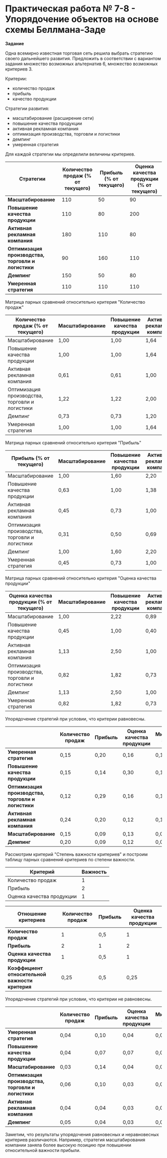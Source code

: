 
# Практическая работа № 7-8 - Упорядочение объектов на основе схемы Беллмана-Заде

**Задание**

Одна всемирно известная торговая сеть решила выбрать стратегию своего дальнейшего развития. Предложить в соответствии с вариантом задания множество возможных альтернатив 6, множество возможных критериев 3. 

Критерии:
- количество продаж
- прибыль
- качество продукции

Стратегии развития:
- масштабирование (расширение сети)
- повышение качества продукции
- активная рекламная компания
- оптимизация производства, торговли и логистики
- демпинг
- умеренная стратегия

Для каждой стратегии мы определили величины критериев.

| **Стратегии** | **Количество продаж (% от текущего)** | **Прибыль (% от текущего)** | **Оценка качества продукции (% от текущего)** |
| --- | --- | --- | --- |
| **Масштабирование** | 110 | 50 | 90 |
| **Повышение качества продукции** | 110 | 80 | 200 |
| **Активная рекламная компания** | 180 | 110 | 80 |
| **Оптимизация производства, торговли и логистики** | 90 | 160 | 110 |
| **Демпинг** | 150 | 50 | 80 |
| **Умеренная стратегия** | 110 | 110 | 110 |

Матрица парных сравнений относительно критерия &quot;Количество продаж&quot;

| **Количество продаж (% от текущего)** | Масштабирование | Повышение качества продукции | Активная рекламная компания | Оптимизация | Демпинг | Умеренная стратегия | Степень принадлежности |
| --- | --- | --- | --- | --- | --- | --- | --- |
| Масштабирование | 1,00 | 1,00 | 1,64 | 0,82 | 1,36 | 1,00 | 0,15 |
| Повышение качества продукции | 1,00 | 1,00 | 1,64 | 0,82 | 1,36 | 1,00 | 0,15 |
| Активная рекламная компания | 0,61 | 0,61 | 1,00 | 0,50 | 0,83 | 0,61 | 0,24 |
| Оптимизация производства, торговли и логистики | 1,22 | 1,22 | 2,00 | 1,00 | 1,67 | 1,22 | 0,12 |
| Демпинг | 0,73 | 0,73 | 1,20 | 0,60 | 1,00 | 0,73 | 0,20 |
| Умеренная стратегия | 1,00 | 1,00 | 1,64 | 0,82 | 1,36 | 1,00 | 0,15 |

Матрица парных сравнений относительно критерия &quot;Прибыль&quot;

| **Прибыль (% от текущего)** | Масштабирование | Повышение качества продукции | Активная рекламная компания | Оптимизация | Демпинг | Умеренная стратегия | Степень принадлежности |
| --- | --- | --- | --- | --- | --- | --- | --- |
| Масштабирование | 1,00 | 1,60 | 2,20 | 3,20 | 1,00 | 2,20 | 0,09 |
| Повышение качества продукции | 0,63 | 1,00 | 1,38 | 2,00 | 0,63 | 1,38 | 0,14 |
| Активная рекламная компания | 0,45 | 0,73 | 1,00 | 1,45 | 0,45 | 1,00 | 0,20 |
| Оптимизация производства, торговли и логистики | 0,31 | 0,50 | 0,69 | 1,00 | 0,31 | 0,69 | 0,29 |
| Демпинг | 1,00 | 1,60 | 2,20 | 3,20 | 1,00 | 2,20 | 0,09 |
| Умеренная стратегия | 0,45 | 0,73 | 1,00 | 1,45 | 0,45 | 1,00 | 0,20 |


Матрица парных сравнений относительно критерия &quot;Оценка качества продукции&quot;

| **Оценка качества продукции (% от текущего)** | Масштабирование | Повышение качества продукции | Активная рекламная компания | Оптимизация | Демпинг | Умеренная стратегия | Степень принадлежности |
| --- | --- | --- | --- | --- | --- | --- | --- |
| Масштабирование | 1,00 | 2,22 | 0,89 | 1,22 | 0,89 | 1,22 | 0,13 |
| Повышение качества продукции | 0,45 | 1,00 | 0,40 | 0,55 | 0,40 | 0,55 | 0,30 |
| Активная рекламная компания | 1,13 | 2,50 | 1,00 | 1,38 | 1,00 | 1,38 | 0,12 |
| Оптимизация производства, торговли и логистики | 0,82 | 1,82 | 0,73 | 1,00 | 0,73 | 1,00 | 0,16 |
| Демпинг | 1,13 | 2,50 | 1,00 | 1,38 | 1,00 | 1,38 | 0,12 |
| Умеренная стратегия | 0,82 | 1,82 | 0,73 | 1,00 | 0,73 | 1,00 | 0,16 |

Упорядочение стратегий при условии, что критерии равновесны.

| | **Количество продаж** | Прибыль | Оценка качества продукции | Минимальное значение | Место стратегии |
| --- | --- | --- | --- | --- | --- |
| **Умеренная стратегия** | 0,15 | 0,20 | 0,16 | 0,147 | **1** |
| **Повышение качества продукции** | 0,15 | 0,14 | 0,30 | 0,143 | **2** |
| **Оптимизация производства, торговли и логистики** | 0,12 | 0,29 | 0,16 | 0,120 | **3** |
| **Активная рекламная компания** | 0,24 | 0,20 | 0,12 | 0,119 | **4** |
| **Масштабирование** | 0,15 | 0,09 | 0,13 | 0,089 | **5** |
| **Демпинг** | 0,20 | 0,09 | 0,12 | 0,089 | **6** |

Рассмотрим критерий &quot;Степень важности критериев&quot; и построим таблицу парных сравнений критериев по степени важности.

| Критерий | **Важность** |
| --- | --- |
| Количество продаж | 1 |
| Прибыль | 2 |
| Оценка качества продукции | 1 |

| **Отношение критериев** | **Количество продаж** | **Прибыль** | **Оценка качества продукции** |
| --- | --- | --- | --- |
| **Количество продаж** | 1 | 0,5 | 1 |
| **Прибыль** | 2 | 1 | 2 |
| **Оценка качества продукции** | 1 | 0,5 | 1 |
| **Коэффициент относительной важности критерия** | 0,25 | 0,5 | 0,25|

Упорядочение стратегий при условии, что критерии не равновесны.

| | **Количество продаж** | **Прибыль** | **Оценка качества продукции** | **Минимальное значение** | **Место стратегии** |
| --- | --- | --- | --- | --- | --- |
| **Умеренная стратегия** | 0,04 | 0,10 | 0,04 | 0,03667 | **1** |
| **Повышение качества продукции** | 0,04 | 0,07 | 0,07 | 0,03667 | **2** |
| **Масштабирование** | 0,03 | 0,14 | 0,04 | 0,03000 | **3** |
| **Оптимизация производства, торговли и логистики** | 0,06 | 0,10 | 0,03 | 0,02985 | **4** |
| **Активная рекламная компания** | 0,04 | 0,04 | 0,03 | 0,03358 | **5** |
| **Демпинг** | 0,05 | 0,04 | 0,03 | 0,02985 | **6** |

Заметим, что результаты упорядочения равновесных и неравновесных критериев различаются. Например, стратегия масштабирования компании заняла более высокую позицию при повышении относительной важности прибыли.